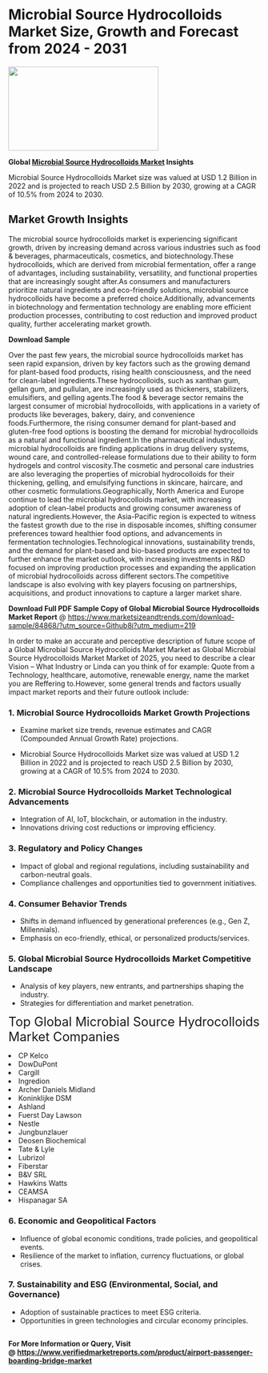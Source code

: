 <H1>Microbial Source Hydrocolloids Market Size, Growth and Forecast from 2024 - 2031</H1><img class="aligncenter size-medium wp-image-584254" src="https://thirdeyenews.in/wp-content/uploads/2024/09/Global-Market-Research-300x168.jpeg" alt="" width="300" height="168" /><p><strong>Global&nbsp;<a href="https://www.marketsizeandtrends.com/download-sample/84868/?utm_source=Github8j?utm_medium=219">Microbial Source Hydrocolloids Market</a> Insights</strong></p><p>Microbial Source Hydrocolloids Market size was valued at USD 1.2 Billion in 2022 and is projected to reach USD 2.5 Billion by 2030, growing at a CAGR of 10.5% from 2024 to 2030.</p><p><h2>Market Growth Insights</h2> <p>The microbial source hydrocolloids market is experiencing significant growth, driven by increasing demand across various industries such as food & beverages, pharmaceuticals, cosmetics, and biotechnology.These hydrocolloids, which are derived from microbial fermentation, offer a range of advantages, including sustainability, versatility, and functional properties that are increasingly sought after.As consumers and manufacturers prioritize natural ingredients and eco-friendly solutions, microbial source hydrocolloids have become a preferred choice.Additionally, advancements in biotechnology and fermentation technology are enabling more efficient production processes, contributing to cost reduction and improved product quality, further accelerating market growth.</p> <p><strong>Download Sample</strong></p> <p>Over the past few years, the microbial source hydrocolloids market has seen rapid expansion, driven by key factors such as the growing demand for plant-based food products, rising health consciousness, and the need for clean-label ingredients.These hydrocolloids, such as xanthan gum, gellan gum, and pullulan, are increasingly used as thickeners, stabilizers, emulsifiers, and gelling agents.The food & beverage sector remains the largest consumer of microbial hydrocolloids, with applications in a variety of products like beverages, bakery, dairy, and convenience foods.Furthermore, the rising consumer demand for plant-based and gluten-free food options is boosting the demand for microbial hydrocolloids as a natural and functional ingredient.In the pharmaceutical industry, microbial hydrocolloids are finding applications in drug delivery systems, wound care, and controlled-release formulations due to their ability to form hydrogels and control viscosity.The cosmetic and personal care industries are also leveraging the properties of microbial hydrocolloids for their thickening, gelling, and emulsifying functions in skincare, haircare, and other cosmetic formulations.Geographically, North America and Europe continue to lead the microbial hydrocolloids market, with increasing adoption of clean-label products and growing consumer awareness of natural ingredients.However, the Asia-Pacific region is expected to witness the fastest growth due to the rise in disposable incomes, shifting consumer preferences toward healthier food options, and advancements in fermentation technologies.Technological innovations, sustainability trends, and the demand for plant-based and bio-based products are expected to further enhance the market outlook, with increasing investments in R&D focused on improving production processes and expanding the application of microbial hydrocolloids across different sectors.The competitive landscape is also evolving with key players focusing on partnerships, acquisitions, and product innovations to capture a larger market share.<p><span class=""><strong>Download Full PDF Sample Copy of Global Microbial Source Hydrocolloids Market Report</strong> @ <a href="https://www.marketsizeandtrends.com/download-sample/84868/?utm_source=Github8j?utm_medium=219" target="_blank">https://www.marketsizeandtrends.com/download-sample/84868/?utm_source=Github8j?utm_medium=219</a></span></p><p>In order to make an accurate and perceptive description of future scope of a Global&nbsp;Microbial Source Hydrocolloids Market Market as Global&nbsp;Microbial Source Hydrocolloids Market Market of 2025, you need to describe a clear Vision &ndash; What Industry or Linda can you think of for example: Quote from a Technology, healthcare, automotive, renewable energy, name the market you are Reffering to.However, some general trends and factors usually impact market reports and their future outlook include:</p><h3>1.&nbsp;<strong>Microbial Source Hydrocolloids Market Growth Projections</strong></h3><ul><li>Examine market size trends, revenue estimates and CAGR (Compounded Annual Growth Rate) projections.</li><li><p>Microbial Source Hydrocolloids Market size was valued at USD 1.2 Billion in 2022 and is projected to reach USD 2.5 Billion by 2030, growing at a CAGR of 10.5% from 2024 to 2030.</p></li></ul><h3>2.&nbsp;<strong>Microbial Source Hydrocolloids Market Technological Advancements</strong></h3><ul><li>Integration of AI, IoT, blockchain, or automation in the industry.</li><li>Innovations driving cost reductions or improving efficiency.</li></ul><h3>3.&nbsp;<strong>Regulatory and Policy Changes</strong></h3><ul><li>Impact of global and regional regulations, including sustainability and carbon-neutral goals.</li><li>Compliance challenges and opportunities tied to government initiatives.</li></ul><h3>4.&nbsp;<strong>Consumer Behavior Trends</strong></h3><ul><li>Shifts in demand influenced by generational preferences (e.g., Gen Z, Millennials).</li><li>Emphasis on eco-friendly, ethical, or personalized products/services.</li></ul><h3>5.&nbsp;<strong>Global Microbial Source Hydrocolloids Market Competitive Landscape</strong></h3><ul><li>Analysis of key players, new entrants, and partnerships shaping the industry.</li><li>Strategies for differentiation and market penetration.</li></ul><p data-pm-slice="1 1 []"><span style="color: inherit; font-family: inherit; font-size: 25px;">Top Global Microbial Source Hydrocolloids Market Companies</span></p><div class="" data-test-id=""><p><li>CP Kelco</li><li> DowDuPont</li><li> Cargill</li><li> Ingredion</li><li> Archer Daniels Midland</li><li> Koninklijke DSM</li><li> Ashland</li><li> Fuerst Day Lawson</li><li> Nestle</li><li> Jungbunzlauer</li><li> Deosen Biochemical</li><li> Tate & Lyle</li><li> Lubrizol</li><li> Fiberstar</li><li> B&V SRL</li><li> Hawkins Watts</li><li> CEAMSA</li><li> Hispanagar SA</li></p></div><h3>6.&nbsp;<strong>Economic and Geopolitical Factors</strong></h3><ul><li>Influence of global economic conditions, trade policies, and geopolitical events.</li><li>Resilience of the market to inflation, currency fluctuations, or global crises.</li></ul><h3>7.&nbsp;<strong>Sustainability and ESG (Environmental, Social, and Governance)</strong></h3><ul><li>Adoption of sustainable practices to meet ESG criteria.</li><li>Opportunities in green technologies and circular economy principles.</li></ul><h2><strong style="font-size: 14px;">For More Information or Query, Visit @&nbsp;</strong><a style="background-color: #ffffff; font-size: 14px;" href="https://www.marketsizeandtrends.com/report/microbial-source-hydrocolloids-market/" target="_blank">https://www.verifiedmarketreports.com/product/airport-passenger-boarding-bridge-market</a></h2>